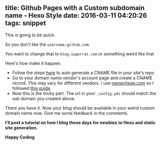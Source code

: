 title: Github Pages with a Custom subdomain name - Hexo Style
date: 2016-03-11 04:20:26
tags: snippet
---

This is going to be quick.

So you don't like the ```username.github.com```.

You want to change that to ```blog.superrat.com``` or something weird like that

Here's how make it happen:

- Follow the steps [here](https://github.com/leecrossley/hexo-generator-cname) to auto generate a CNAME file in your site's repo
- Go to your domain name vendor's account page and create a CNAME record. This may vary for different vendors. I use [namecheap.com](www.namecheap.com) so I followed [this guide](https://www.namecheap.com/support/knowledgebase/article.aspx/9646/10/how-can-i-set-up-a-cname-record-for-my-domain).
- Now this is the tricky part. The url in your ```_config.yml``` should match the sub domain you created above.

There you have it. Now your blog should be available in your weird custom domain name now. Give me some feedback in the comments.

__I'll post a tutorial on how I blog these days for newbies to Hexo and static site generation.__

__Happy Coding__
